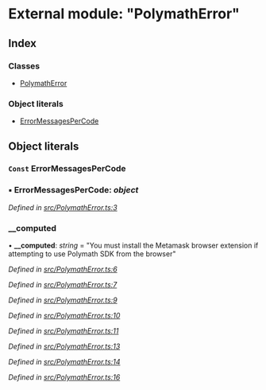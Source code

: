 # External module: "PolymathError"

## Index

### Classes

- [PolymathError](../classes/_polymatherror_.polymatherror.md)

### Object literals

- [ErrorMessagesPerCode](_polymatherror_.md#const-errormessagespercode)

## Object literals

### `Const` ErrorMessagesPerCode

### ▪ **ErrorMessagesPerCode**: _object_

_Defined in [src/PolymathError.ts:3](https://github.com/PolymathNetwork/polymath-sdk/blob/d34930f/src/PolymathError.ts#L3)_

### \_\_computed

• **\_\_computed**: _string_ = "You must install the Metamask browser extension if attempting to use Polymath SDK from the browser"

_Defined in [src/PolymathError.ts:6](https://github.com/PolymathNetwork/polymath-sdk/blob/d34930f/src/PolymathError.ts#L6)_

_Defined in [src/PolymathError.ts:7](https://github.com/PolymathNetwork/polymath-sdk/blob/d34930f/src/PolymathError.ts#L7)_

_Defined in [src/PolymathError.ts:9](https://github.com/PolymathNetwork/polymath-sdk/blob/d34930f/src/PolymathError.ts#L9)_

_Defined in [src/PolymathError.ts:10](https://github.com/PolymathNetwork/polymath-sdk/blob/d34930f/src/PolymathError.ts#L10)_

_Defined in [src/PolymathError.ts:11](https://github.com/PolymathNetwork/polymath-sdk/blob/d34930f/src/PolymathError.ts#L11)_

_Defined in [src/PolymathError.ts:13](https://github.com/PolymathNetwork/polymath-sdk/blob/d34930f/src/PolymathError.ts#L13)_

_Defined in [src/PolymathError.ts:14](https://github.com/PolymathNetwork/polymath-sdk/blob/d34930f/src/PolymathError.ts#L14)_

_Defined in [src/PolymathError.ts:16](https://github.com/PolymathNetwork/polymath-sdk/blob/d34930f/src/PolymathError.ts#L16)_
